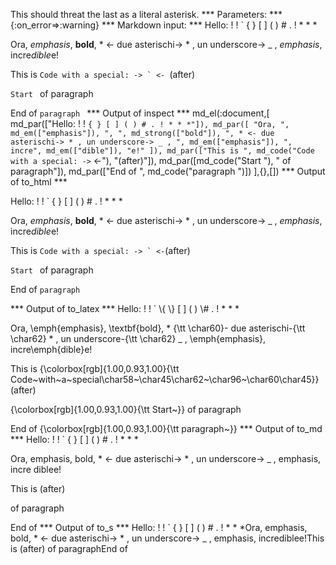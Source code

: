 This should threat the last as a literal asterisk.
*** Parameters: ***
{:on_error=>:warning}
*** Markdown input: ***
 Hello: ! \! \` \{ \} \[ \] \( \) \# \. \! * \* *


Ora, *emphasis*, **bold**, * <- due asterischi-> * , un underscore-> _ , _emphasis_,
 incre*dible*e!

This is ``Code with a special: -> ` <- ``(after)

`Start ` of paragraph

End of `paragraph `
*** Output of inspect ***
md_el(:document,[
	md_par(["Hello: ! ! ` { } [ ] ( ) # . ! * * *"]),
	md_par([
		"Ora, ",
		md_em(["emphasis"]),
		", ",
		md_strong(["bold"]),
		", * <- due asterischi-> * , un underscore-> _ , ",
		md_em(["emphasis"]),
		", incre",
		md_em(["dible"]),
		"e!"
	]),
	md_par(["This is ", md_code("Code with a special: -> ` <-"), "(after)"]),
	md_par([md_code("Start "), " of paragraph"]),
	md_par(["End of ", md_code("paragraph ")])
],{},[])
*** Output of to_html ***
<p>Hello: ! ! ` { } [ ] ( ) # . ! * * *</p>

<p>Ora, <em>emphasis</em>, <strong>bold</strong>, * &lt;- due asterischi-&gt; * , un underscore-&gt; _ , <em>emphasis</em>, incre<em>dible</em>e!</p>

<p>This is <code>Code with a special: -&gt; ` &lt;-</code>(after)</p>

<p><code>Start </code> of paragraph</p>

<p>End of <code>paragraph </code></p>
*** Output of to_latex ***
Hello: ! ! ` \{ \} [ ] ( ) \# . ! * * *

Ora, \emph{emphasis}, \textbf{bold}, * {\tt \char60}- due asterischi-{\tt \char62} * , un underscore-{\tt \char62} \_ , \emph{emphasis}, incre\emph{dible}e!

This is {\colorbox[rgb]{1.00,0.93,1.00}{\tt Code~with~a~special\char58~\char45\char62~\char96~\char60\char45}}(after)

{\colorbox[rgb]{1.00,0.93,1.00}{\tt Start~}} of paragraph

End of {\colorbox[rgb]{1.00,0.93,1.00}{\tt paragraph~}}
*** Output of to_md ***
Hello: ! ! ` { } [ ] ( ) # . ! * * *

Ora, emphasis, bold, * <- due
asterischi-> * , un underscore-> _ ,
emphasis, incre diblee!

This is (after)

of paragraph

End of
*** Output of to_s ***
Hello: ! ! ` { } [ ] ( ) # . ! * * *Ora, emphasis, bold, * <- due asterischi-> * , un underscore-> _ , emphasis, incrediblee!This is (after) of paragraphEnd of
